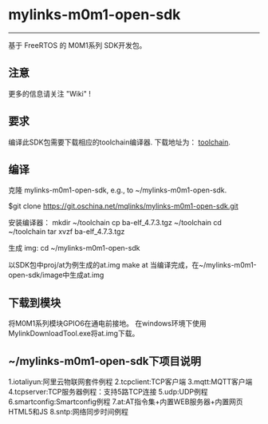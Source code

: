# mylinks-m0m1-open-sdk #

----------

基于 FreeRTOS 的 M0M1系列 SDK开发包。
   
## 注意 ##

更多的信息请关注 "Wiki" !

## 要求 ##

编译此SDK包需要下载相应的toolchain编译器.
下载地址为： [toolchain](https://pan.baidu.com/s/1qY7EEp2).


  
## 编译 ##

克隆 mylinks-m0m1-open-sdk, e.g., to ~/mylinks-m0m1-open-sdk.

  $git clone https://git.oschina.net/mqlinks/mylinks-m0m1-open-sdk.git

安装编译器：
  mkdir ~/toolchain
  cp ba-elf_4.7.3.tgz ~/toolchain
  cd ~/toolchain
  tar xvzf ba-elf_4.7.3.tgz

生成 img: 
  cd ~/mylinks-m0m1-open-sdk

以SDK包中proj/at为例生成的at.img
  make at
当编译完成，在~/mylinks-m0m1-open-sdk/image中生成at.img   


## 下载到模块 ##

将M0M1系列模块GPIO6在通电前接地。
在windows环境下使用MylinkDownloadTool.exe将at.img下载。

## ~/mylinks-m0m1-open-sdk下项目说明 ##
1.iotaliyun:阿里云物联网套件例程
2.tcpclient:TCP客户端
3.mqtt:MQTT客户端
4.tcpserver:TCP服务器例程：支持5路TCP连接
5.udp:UDP例程
6.smartconfig:Smartconfig例程
7.at:AT指令集+内置WEB服务器+内置网页HTML5和JS
8.sntp:网络同步时间例程






